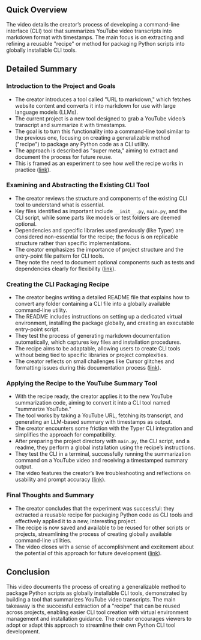 ## Quick Overview

The video details the creator’s process of developing a command-line interface (CLI) tool that summarizes YouTube video transcripts into markdown format with timestamps. The main focus is on extracting and refining a reusable "recipe" or method for packaging Python scripts into globally installable CLI tools.

## Detailed Summary

### Introduction to the Project and Goals

- The creator introduces a tool called "URL to markdown," which fetches website content and converts it into markdown for use with large language models (LLMs).  
- The current project is a new tool designed to grab a YouTube video’s transcript and summarize it with timestamps.  
- The goal is to turn this functionality into a command-line tool similar to the previous one, focusing on creating a generalizable method ("recipe") to package any Python code as a CLI utility.  
- The approach is described as "super meta," aiming to extract and document the process for future reuse.  
- This is framed as an experiment to see how well the recipe works in practice ([link](https://www.youtube.com/watch?v=jqV4AhjhIfY&t=8)).

### Examining and Abstracting the Existing CLI Tool

- The creator reviews the structure and components of the existing CLI tool to understand what is essential.  
- Key files identified as important include `__init__.py`, `main.py`, and the CLI script, while some parts like models or test folders are deemed optional.  
- Dependencies and specific libraries used previously (like Typer) are considered non-essential for the recipe; the focus is on replicable structure rather than specific implementations.  
- The creator emphasizes the importance of project structure and the entry-point file pattern for CLI tools.  
- They note the need to document optional components such as tests and dependencies clearly for flexibility ([link](https://www.youtube.com/watch?v=jqV4AhjhIfY&t=108)).

### Creating the CLI Packaging Recipe

- The creator begins writing a detailed README file that explains how to convert any folder containing a CLI file into a globally available command-line utility.  
- The README includes instructions on setting up a dedicated virtual environment, installing the package globally, and creating an executable entry-point script.  
- They test the process of generating markdown documentation automatically, which captures key files and installation procedures.  
- The recipe aims to be adaptable, allowing users to create CLI tools without being tied to specific libraries or project complexities.  
- The creator reflects on small challenges like Cursor glitches and formatting issues during this documentation process ([link](https://www.youtube.com/watch?v=jqV4AhjhIfY&t=494)).

### Applying the Recipe to the YouTube Summary Tool

- With the recipe ready, the creator applies it to the new YouTube summarization code, aiming to convert it into a CLI tool named "summarize YouTube."  
- The tool works by taking a YouTube URL, fetching its transcript, and generating an LLM-based summary with timestamps as output.  
- The creator encounters some friction with the Typer CLI integration and simplifies the approach for compatibility.  
- After preparing the project directory with `main.py`, the CLI script, and a readme, they perform a global installation using the recipe’s instructions.  
- They test the CLI in a terminal, successfully running the summarization command on a YouTube video and receiving a timestamped summary output.  
- The video features the creator’s live troubleshooting and reflections on usability and prompt accuracy ([link](https://www.youtube.com/watch?v=jqV4AhjhIfY&t=938)).

### Final Thoughts and Summary

- The creator concludes that the experiment was successful: they extracted a reusable recipe for packaging Python code as CLI tools and effectively applied it to a new, interesting project.  
- The recipe is now saved and available to be reused for other scripts or projects, streamlining the process of creating globally available command-line utilities.  
- The video closes with a sense of accomplishment and excitement about the potential of this approach for future development ([link](https://www.youtube.com/watch?v=jqV4AhjhIfY&t=1242)).

## Conclusion

This video documents the process of creating a generalizable method to package Python scripts as globally installable CLI tools, demonstrated by building a tool that summarizes YouTube video transcripts. The main takeaway is the successful extraction of a "recipe" that can be reused across projects, enabling easier CLI tool creation with virtual environment management and installation guidance. The creator encourages viewers to adopt or adapt this approach to streamline their own Python CLI tool development.